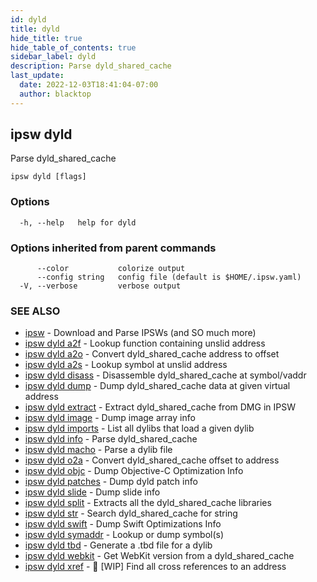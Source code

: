 ```yaml
---
id: dyld
title: dyld
hide_title: true
hide_table_of_contents: true
sidebar_label: dyld
description: Parse dyld_shared_cache
last_update:
  date: 2022-12-03T18:41:04-07:00
  author: blacktop
---
```

## ipsw dyld

Parse dyld_shared_cache

```
ipsw dyld [flags]
```

### Options

```
  -h, --help   help for dyld
```

### Options inherited from parent commands

```
      --color           colorize output
      --config string   config file (default is $HOME/.ipsw.yaml)
  -V, --verbose         verbose output
```

### SEE ALSO

* [ipsw](/docs/cli/ipsw)	 - Download and Parse IPSWs (and SO much more)
* [ipsw dyld a2f](/docs/cli/ipsw/dyld/a2f)	 - Lookup function containing unslid address
* [ipsw dyld a2o](/docs/cli/ipsw/dyld/a2o)	 - Convert dyld_shared_cache address to offset
* [ipsw dyld a2s](/docs/cli/ipsw/dyld/a2s)	 - Lookup symbol at unslid address
* [ipsw dyld disass](/docs/cli/ipsw/dyld/disass)	 - Disassemble dyld_shared_cache at symbol/vaddr
* [ipsw dyld dump](/docs/cli/ipsw/dyld/dump)	 - Dump dyld_shared_cache data at given virtual address
* [ipsw dyld extract](/docs/cli/ipsw/dyld/extract)	 - Extract dyld_shared_cache from DMG in IPSW
* [ipsw dyld image](/docs/cli/ipsw/dyld/image)	 - Dump image array info
* [ipsw dyld imports](/docs/cli/ipsw/dyld/imports)	 - List all dylibs that load a given dylib
* [ipsw dyld info](/docs/cli/ipsw/dyld/info)	 - Parse dyld_shared_cache
* [ipsw dyld macho](/docs/cli/ipsw/dyld/macho)	 - Parse a dylib file
* [ipsw dyld o2a](/docs/cli/ipsw/dyld/o2a)	 - Convert dyld_shared_cache offset to address
* [ipsw dyld objc](/docs/cli/ipsw/dyld/objc)	 - Dump Objective-C Optimization Info
* [ipsw dyld patches](/docs/cli/ipsw/dyld/patches)	 - Dump dyld patch info
* [ipsw dyld slide](/docs/cli/ipsw/dyld/slide)	 - Dump slide info
* [ipsw dyld split](/docs/cli/ipsw/dyld/split)	 - Extracts all the dyld_shared_cache libraries
* [ipsw dyld str](/docs/cli/ipsw/dyld/str)	 - Search dyld_shared_cache for string
* [ipsw dyld swift](/docs/cli/ipsw/dyld/swift)	 - Dump Swift Optimizations Info
* [ipsw dyld symaddr](/docs/cli/ipsw/dyld/symaddr)	 - Lookup or dump symbol(s)
* [ipsw dyld tbd](/docs/cli/ipsw/dyld/tbd)	 - Generate a .tbd file for a dylib
* [ipsw dyld webkit](/docs/cli/ipsw/dyld/webkit)	 - Get WebKit version from a dyld_shared_cache
* [ipsw dyld xref](/docs/cli/ipsw/dyld/xref)	 - 🚧 [WIP] Find all cross references to an address

